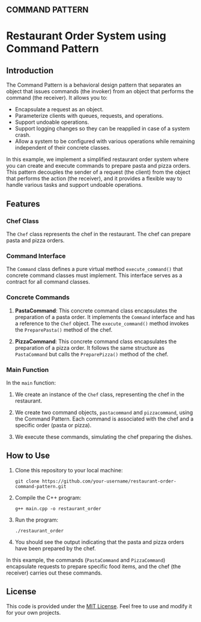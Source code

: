 ## COMMAND PATTERN

# Restaurant Order System using Command Pattern

## Introduction

The Command Pattern is a behavioral design pattern that separates an object that issues commands (the invoker) from an object that performs the command (the receiver). It allows you to:

- Encapsulate a request as an object.
- Parameterize clients with queues, requests, and operations.
- Support undoable operations.
- Support logging changes so they can be reapplied in case of a system crash.
- Allow a system to be configured with various operations while remaining independent of their concrete classes.

In this example, we implement a simplified restaurant order system where you can create and execute commands to prepare pasta and pizza orders. This pattern decouples the sender of a request (the client) from the object that performs the action (the receiver), and it provides a flexible way to handle various tasks and support undoable operations.

## Features

### Chef Class

The `Chef` class represents the chef in the restaurant. The chef can prepare pasta and pizza orders.

### Command Interface

The `Command` class defines a pure virtual method `execute_command()` that concrete command classes must implement. This interface serves as a contract for all command classes.

### Concrete Commands

1. **PastaCommand**: This concrete command class encapsulates the preparation of a pasta order. It implements the `Command` interface and has a reference to the `Chef` object. The `execute_command()` method invokes the `PreparePasta()` method of the chef.

2. **PizzaCommand**: This concrete command class encapsulates the preparation of a pizza order. It follows the same structure as `PastaCommand` but calls the `PreparePizza()` method of the chef.

### Main Function

In the `main` function:

1. We create an instance of the `Chef` class, representing the chef in the restaurant.

2. We create two command objects, `pastacommand` and `pizzacommand`, using the Command Pattern. Each command is associated with the chef and a specific order (pasta or pizza).

3. We execute these commands, simulating the chef preparing the dishes.

## How to Use

1. Clone this repository to your local machine:

   ```shell
   git clone https://github.com/your-username/restaurant-order-command-pattern.git
   ```

2. Compile the C++ program:

   ```shell
   g++ main.cpp -o restaurant_order
   ```

3. Run the program:

   ```shell
   ./restaurant_order
   ```

4. You should see the output indicating that the pasta and pizza orders have been prepared by the chef.



In this example, the commands (`PastaCommand` and `PizzaCommand`) encapsulate requests to prepare specific food items, and the chef (the receiver) carries out these commands.

## License

This code is provided under the [MIT License](LICENSE). Feel free to use and modify it for your own projects.

